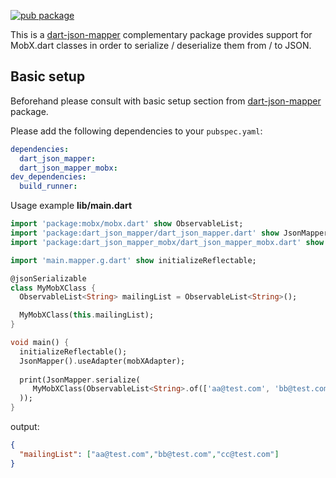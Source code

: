 [![pub package](https://img.shields.io/pub/v/dart_json_mapper_mobx.svg)](https://pub.dartlang.org/packages/dart_json_mapper_mobx)

This is a [dart-json-mapper][1] complementary package provides support for MobX.dart classes in order to serialize / deserialize them from / to JSON.
 
## Basic setup

Beforehand please consult with basic setup section from [dart-json-mapper][1] package. 

Please add the following dependencies to your `pubspec.yaml`:

```yaml
dependencies:
  dart_json_mapper:
  dart_json_mapper_mobx:
dev_dependencies:
  build_runner:
```

Usage example
**lib/main.dart**
```dart
import 'package:mobx/mobx.dart' show ObservableList;
import 'package:dart_json_mapper/dart_json_mapper.dart' show JsonMapper, jsonSerializable;
import 'package:dart_json_mapper_mobx/dart_json_mapper_mobx.dart' show mobXAdapter;

import 'main.mapper.g.dart' show initializeReflectable;

@jsonSerializable
class MyMobXClass {
  ObservableList<String> mailingList = ObservableList<String>();

  MyMobXClass(this.mailingList);
}

void main() {
  initializeReflectable();
  JsonMapper().useAdapter(mobXAdapter);
  
  print(JsonMapper.serialize(
     MyMobXClass(ObservableList<String>.of(['aa@test.com', 'bb@test.com', 'cc@test.com']))
  ));
}
```
output:
```json
{
  "mailingList": ["aa@test.com","bb@test.com","cc@test.com"]
}
```

[1]: https://github.com/k-paxian/dart-json-mapper